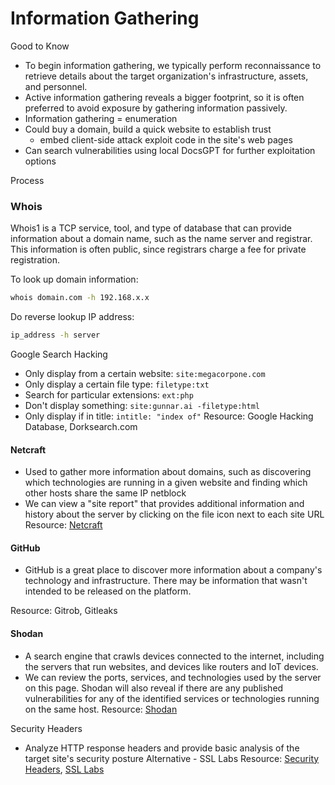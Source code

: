 # Information Gathering


Good to Know

- To begin information gathering, we typically perform reconnaissance to retrieve details about the target organization's infrastructure, assets, and personnel.
- Active information gathering reveals a bigger footprint, so it is often preferred to avoid exposure by gathering information passively.
- Information gathering = enumeration
- Could buy a domain, build a quick website to establish trust
  - embed client-side attack exploit code in the site's web pages
- Can search vulnerabilities using local DocsGPT for further exploitation options

Process

### Whois

Whois1 is a TCP service, tool, and type of database that can provide information about a domain name, such as the name server and registrar. This information is often public, since registrars charge a fee for private registration.

To look up domain information:
```bash
whois domain.com -h 192.168.x.x
```

Do reverse lookup IP address:
```bash
ip_address -h server
```

Google Search Hacking

- Only display from a certain website: `site:megacorpone.com`
- Only display a certain file type: `filetype:txt`
- Search for particular extensions: `ext:php`
- Don't display something: `site:gunnar.ai -filetype:html`
- Only display if in title: `intitle: "index of"`
Resource: Google Hacking Database, Dorksearch.com

#### Netcraft

- Used to gather more information about domains, such as discovering which technologies are running in a given website and finding which other hosts share the same IP netblock
- We can view a "site report" that provides additional information and history about the server by clicking on the file icon next to each site URL
Resource: [Netcraft](https://searchdns.netcraft.com)

#### GitHub

- GitHub is a great place to discover more information about a company's technology and infrastructure. There may be information that wasn't intended to be released on the platform.

Resource: Gitrob, Gitleaks

#### Shodan

- A search engine that crawls devices connected to the internet, including the servers that run websites, and devices like routers and IoT devices.
- We can review the ports, services, and technologies used by the server on this page. Shodan will also reveal if there are any published vulnerabilities for any of the identified services or technologies running on the same host.
Resource: [Shodan](https://www.shodan.io)

Security Headers

- Analyze HTTP response headers and provide basic analysis of the target site's security posture
Alternative - SSL Labs
Resource: [Security Headers](https://securityheaders.com/), [SSL Labs](https://www.ssllabs.com/ssltest/)
```
